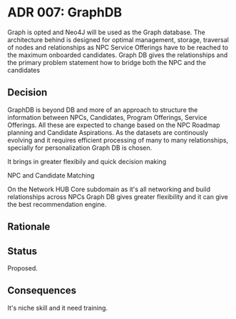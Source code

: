 # ADR 007: GraphDB

Graph is opted and Neo4J will be used as the Graph database.
The architecture behind is designed for optimal management, storage, traversal of nodes and relationships as NPC Service Offerings have to be reached to the maximum onboarded candidates. Graph DB gives the relationships and the primary problem statement how to bridge both the NPC and the candidates 

## Decision 

GraphDB is beyond DB and more of an approach to structure the information between NPCs, Candidates, Program Offerings, Service Offerings. All these are expected to change based on the NPC Roadmap planning and Candidate Aspirations. As the datasets are continously evolving and it requires efficient processing of many to many relationships, specially for personalization Graph DB is chosen.

It brings in greater flexibily and quick decision making

NPC and Candidate Matching

On the Network HUB Core subdomain as it's all networking and build relationships across NPCs Graph DB gives greater flexibility and it can give the best recommendation engine. 

## Rationale 

## Status
Proposed. 

## Consequences
It's niche skill and it need training.


